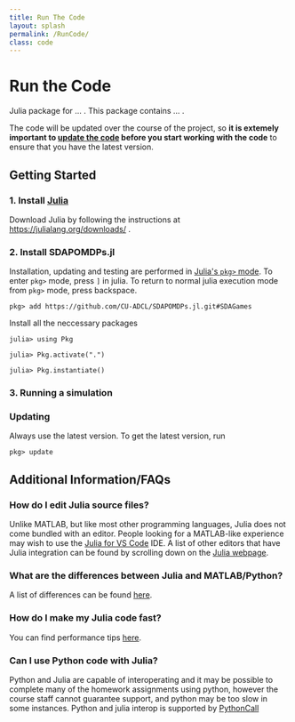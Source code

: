 ```yaml
---
title: Run The Code 
layout: splash 
permalink: /RunCode/
class: code
---
```


# Run the Code

Julia package for ... . This package contains ... .

The code will be updated over the course of the project, so **it is extemely important to [update the code](#Updating) before you start working with the code** to ensure that you have the latest version.

## Getting Started

### 1. Install [Julia](https://julialang.org/)

Download Julia by following the instructions at https://julialang.org/downloads/ .

### 2. Install SDAPOMDPs.jl
Installation, updating and testing are performed in [Julia's `pkg>` mode](https://docs.julialang.org/en/v1/stdlib/Pkg/). To enter `pkg>` mode, press `]` in julia. To return to normal julia execution mode from `pkg>` mode, press backspace.

```
pkg> add https://github.com/CU-ADCL/SDAPOMDPs.jl.git#SDAGames
```

Install all the neccessary packages
```
julia> using Pkg
```
```
julia> Pkg.activate(".")
```
```
julia> Pkg.instantiate()
```

### 3. Running a simulation



### Updating

Always use the latest version. To get the latest version, run
```
pkg> update
```


## Additional Information/FAQs

### How do I edit Julia source files?

Unlike MATLAB, but like most other programming languages, Julia does not come bundled with an editor. People looking for a MATLAB-like experience may wish to use the [Julia for VS Code](https://www.julia-vscode.org/) IDE. A list of other editors that have Julia integration can be found by scrolling down on the [Julia webpage](julialang.org).

### What are the differences between Julia and MATLAB/Python?

A list of differences can be found [here](https://docs.julialang.org/en/v1/manual/noteworthy-differences/).

### How do I make my Julia code fast?

You can find performance tips [here](https://docs.julialang.org/en/v1/manual/performance-tips/).

### Can I use Python code with Julia?

Python and Julia are capable of interoperating and it may be possible to complete many of the homework assignments using python, however the course staff cannot guarantee support, and python may be too slow in some instances. Python and julia interop is supported by [PythonCall](https://github.com/JuliaPy/PythonCall.jl)




